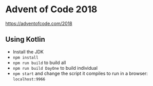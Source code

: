 # Advent of Code 2018

https://adventofcode.com/2018

## Using Kotlin

* Install the JDK
* `npm install`
* `npm run build` to build all
* `npm run build DayOne` to build individual
* `npm start` and change the script it compiles to run in a browser: `localhost:9966`
